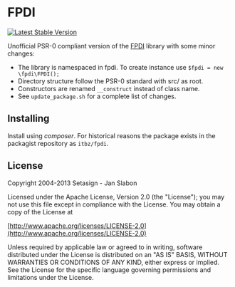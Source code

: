 FPDI
====
[![Latest Stable Version](https://poser.pugx.org/itbz/fpdi/v/stable.png)](https://packagist.org/packages/itbz/fpdi)

Unofficial PSR-0 compliant version of the [FPDI](http://www.setasign.com/products/fpdi/about/)
library with some minor changes:

* The library is namespaced in fpdi. To create instance use
    ```$fpdi = new \fpdi\FPDI();```
* Directory structure follow the PSR-0 standard with src/ as root.
* Constructors are renamed `__construct` instead of class name.
* See `update_package.sh` for a complete list of changes.


Installing
-----------
Install using *composer*. For historical reasons the package exists in the packagist
repository as `itbz/fpdi`.


License
-------
Copyright 2004-2013 Setasign - Jan Slabon

Licensed under the Apache License, Version 2.0 (the "License");
you may not use this file except in compliance with the License.
You may obtain a copy of the License at

[http://www.apache.org/licenses/LICENSE-2.0](http://www.apache.org/licenses/LICENSE-2.0)

Unless required by applicable law or agreed to in writing, software
distributed under the License is distributed on an "AS IS" BASIS,
WITHOUT WARRANTIES OR CONDITIONS OF ANY KIND, either express or implied.
See the License for the specific language governing permissions and
limitations under the License.
